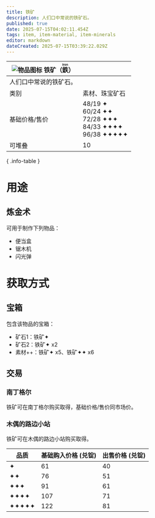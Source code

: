 ```yaml
---
title: 铁矿
description: 人们口中常说的铁矿石。
published: true
date: 2025-07-15T04:02:11.454Z
tags: item, item-material, item-minerals
editor: markdown
dateCreated: 2025-07-15T03:39:22.029Z
---
```


| <div markdown>![物品图标](/assets/global/items/common_ore.png) <span>铁矿（<ruby lang="ja">鉄<rt>Iron</rt></ruby>）</span></div>||
| - | - |
| 人们口中常说的铁矿石。 ||
| 类别 | 素材、珠宝矿石 |
| 基础价格/售价 | 48/19 ✦<br>60/24 ✦✦<br>72/28 ✦✦✦<br>84/33 ✦✦✦✦<br>96/38 ✦✦✦✦✦ |
| 可堆叠 | 10 |
{ .info-table }

# 用途
## 炼金术
可用于制作下列物品：
- 便当盒
- 锯木机
- 闪光弹

# 获取方式
## 宝箱
包含该物品的宝箱：
- 矿石1：铁矿✦
- 矿石2：铁矿✦ x2
- 素材++：铁矿✦ x5、铁矿✦✦ x6
## 交易

### 南丁格尔
铁矿可在南丁格尔购买取得，基础价格/售价同市场价。

### 木偶的路边小站

铁矿可在木偶的路边小站购买取得。

| 品质 | 基础购入价格 (兑锭)  | 出售价格 (兑锭)  |
| - | - | - |
| ✦ | 61 | 40 |
| ✦✦ | 76 | 51 |
| ✦✦✦ | 91 | 61 |
| ✦✦✦✦ | 107 | 71 |
| ✦✦✦✦✦ | 122 | 81 |